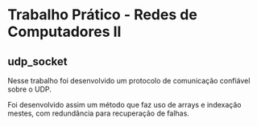 


# Trabalho Prático - Redes de Computadores II

## udp_socket

Nesse trabalho foi desenvolvido um protocolo de comunicação confiável sobre o UDP.

Foi desenvolvido assim um método que faz uso de arrays e indexação mestes, com redundância para recuperação de falhas.
